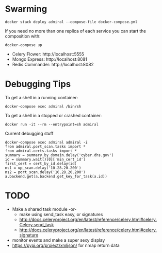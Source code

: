 
Swarming
===
`docker stack deploy admiral --compose-file docker-compose.yml`

If you need no more than one replica of each service you can start the composition with:

`docker-compose up`

- Celery Flower:   http://localhost:5555
- Mongo Express:   http://localhost:8081
- Redis Commander: http://localhost:8082


Debugging Tips
===

To get a shell in a running container:

`docker-compose exec admiral /bin/sh`

To get a shell in a stopped or crashed container:

`docker run -it --rm --entrypoint=sh admiral`

Current debugging stuff
```
docker-compose exec admiral admiral -i
from admiral.port_scan.tasks import *
from admiral.certs.tasks import *
summary = summary_by_domain.delay('cyber.dhs.gov')
id = summary.wait()[0]['min_cert_id']
first_cert = cert_by_id.delay(id)
ns1 = up_scan.delay('10.28.20.200')
ns2 = port_scan.delay('10.28.20.200')
a.backend.get(a.backend.get_key_for_task(a.id))
```

TODO
====
* Make a shared task module -or-
  * make using send_task easy, or signatures
  * http://docs.celeryproject.org/en/latest/reference/celery.html#celery.Celery.send_task
  * http://docs.celeryproject.org/en/latest/reference/celery.html#celery.signature
* monitor events and make a super sexy display
* https://pypi.org/project/xmljson/ for nmap return data
